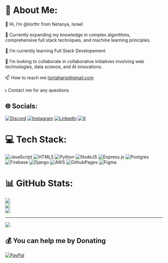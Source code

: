 # 💫 About Me:
👋 Hi, I’m @liorthr from Netanya, Israel<br><br>👀 Currently expanding my knowledge in complex algorithms, comprehensive full stack techniques, and machine learning principles.<br><br>🌱 I’m currently learning Full Stack Developement<br><br>💞️ I’m looking to collaborate in collaborative initiatives involving web technologies, data science, and AI innovations.<br><br>📫 How to reach me liortaharis@gmail.com<br><br>📞 Contact me for any questions


## 🌐 Socials:
[![Discord](https://img.shields.io/badge/Discord-%237289DA.svg?logo=discord&logoColor=white)](https://discord.gg/liorthr) [![Instagram](https://img.shields.io/badge/Instagram-%23E4405F.svg?logo=Instagram&logoColor=white)](https://instagram.com/liorthr) [![LinkedIn](https://img.shields.io/badge/LinkedIn-%230077B5.svg?logo=linkedin&logoColor=white)](https://linkedin.com/in/liorthr) [![X](https://img.shields.io/badge/X-black.svg?logo=X&logoColor=white)](https://x.com/liorthr) 

# 💻 Tech Stack:
![JavaScript](https://img.shields.io/badge/javascript-%23323330.svg?style=for-the-badge&logo=javascript&logoColor=%23F7DF1E) ![HTML5](https://img.shields.io/badge/html5-%23E34F26.svg?style=for-the-badge&logo=html5&logoColor=white) ![Python](https://img.shields.io/badge/python-3670A0?style=for-the-badge&logo=python&logoColor=ffdd54) ![NodeJS](https://img.shields.io/badge/node.js-6DA55F?style=for-the-badge&logo=node.js&logoColor=white) ![Express.js](https://img.shields.io/badge/express.js-%23404d59.svg?style=for-the-badge&logo=express&logoColor=%2361DAFB) ![Postgres](https://img.shields.io/badge/postgres-%23316192.svg?style=for-the-badge&logo=postgresql&logoColor=white) ![Firebase](https://img.shields.io/badge/firebase-%23039BE5.svg?style=for-the-badge&logo=firebase) ![Django](https://img.shields.io/badge/django-%23092E20.svg?style=for-the-badge&logo=django&logoColor=white) ![AWS](https://img.shields.io/badge/AWS-%23FF9900.svg?style=for-the-badge&logo=amazon-aws&logoColor=white) ![GithubPages](https://img.shields.io/badge/github%20pages-121013?style=for-the-badge&logo=github&logoColor=white) ![Figma](https://img.shields.io/badge/figma-%23F24E1E.svg?style=for-the-badge&logo=figma&logoColor=white)
# 📊 GitHub Stats:
![](https://github-readme-stats.vercel.app/api?username=liorthr&theme=dark&hide_border=false&include_all_commits=false&count_private=false)<br/>
![](https://github-readme-streak-stats.herokuapp.com/?user=liorthr&theme=dark&hide_border=false)<br/>
![](https://github-readme-stats.vercel.app/api/top-langs/?username=liorthr&theme=dark&hide_border=false&include_all_commits=false&count_private=false&layout=compact)

---
[![](https://visitcount.itsvg.in/api?id=liorthr&icon=0&color=0)](https://visitcount.itsvg.in)

  ## 💰 You can help me by Donating
  [![PayPal](https://img.shields.io/badge/PayPal-00457C?style=for-the-badge&logo=paypal&logoColor=white)](https://paypal.me/liorthr) 

  
<!-- Proudly created with GPRM ( https://gprm.itsvg.in ) -->
<!---
liorthr/liorthr is a ✨ special ✨ repository because its `README.md` (this file) appears on your GitHub profile.
You can click the Preview link to take a look at your changes.
--->

